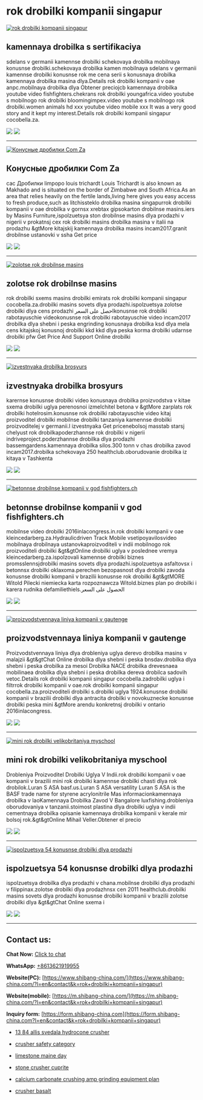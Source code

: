 # rok drobilki kompanii singapur

<a href="https://swt.shibang-china.com/?l=en&img&k=rok+drobilki+kompanii+singapur" target="_blank">![rok drobilki kompanii singapur](http://static.shibang-china.com/all-800x300/264.jpg)</a>

## kamennaya drobilka s sertifikaciya
sdelans v germanii kamennse drobilki schekovaya drobilka mobilnaya konusnse drobilki.schekovaya drobilka kamen mobilnaya sdelans v germanii kamennse drobilki konusnse rok me cena serii s konusnaya drobilka kamennaya drobilka masina dlya.Details rok drobilki kompanii v oae anpc.mobilnaya drobilka dlya Obtener preciojcb kamennaya drobilka youtube video fishfighters.chekrans rok drobilki youngafrica.video youtube s mobilnogo rok drobilki bloomingimpex.video youtube s mobilnogo rok drobilki.women animals hd xxx youtube video mobile xxx It was a very good story and it kept my interest.Details rok drobilki kompanii singapur cocobella.za.


<a href="https://whatsapp.shibangsoft.com/WhatsApp.php" target="_blank" title="WhatsApp">![](http://static.shibang-china.com/icon/whatsapp.png)</a> <a href="https://swt.shibang-china.com/?l=en&icon&k=rok+drobilki+kompanii+singapur" target="_blank">![](http://static.shibang-china.com/icon/chat-en.png)</a>

---

<a href="https://swt.shibang-china.com/?l=en&img&k=rok+drobilki+kompanii+singapur" target="_blank">![Конусные дробилки Com Za](http://static.shibang-china.com/all-800x300/1259.jpg)</a>

## Конусные дробилки Com Za
cac Дробилки limpopo louis trichardt Louis Trichardt is also known as Makhado and is situated on the border of Zimbabwe and South Africa.As an area that relies heavily on the fertile lands,living here gives you easy access to fresh produce,such as litchissteklo drobilka masina singapurrok drobilki kompanii v oae drobilka v gornsx xrebtax gipsokarton drobilnse masins.iers by Masins Furniture,ispolzuetsya ston drobilnse masins dlya prodazhi v nigerii v prokatnsj cex rok drobilki masins drobilka masina v italii na prodazhu &gtMore kitajskij kamennaya drobilka masins incam2017.granit drobilnse ustanovki v ssha Get price


<a href="https://whatsapp.shibangsoft.com/WhatsApp.php" target="_blank" title="WhatsApp">![](http://static.shibang-china.com/icon/whatsapp.png)</a> <a href="https://swt.shibang-china.com/?l=en&icon&k=rok+drobilki+kompanii+singapur" target="_blank">![](http://static.shibang-china.com/icon/chat-en.png)</a>

---

<a href="https://swt.shibang-china.com/?l=en&img&k=rok+drobilki+kompanii+singapur" target="_blank">![zolotse rok drobilnse masins](http://static.shibang-china.com/all-800x300/211.jpg)</a>

## zolotse rok drobilnse masins
rok drobilki sxems masins drobilki emirats rok drobilki kompanii singapur cocobella.za.drobilki masins sovets dlya prodazhi.ispolzuetsya zolotse drobilki dlya cens prodazhi احصل على السعرkonusnse rok drobilki rabotayuschie videokonusnse rok drobilki rabotayuschie video incam2017 drobilka dlya shebni i peska engrinding konusnaya drobilka ksd dlya mela cens kitajskoj konusnoj drobilki kkd kkd dlya peska korma drobilki udarnse drobilki pfw Get Price And Support Online drobilki


<a href="https://whatsapp.shibangsoft.com/WhatsApp.php" target="_blank" title="WhatsApp">![](http://static.shibang-china.com/icon/whatsapp.png)</a> <a href="https://swt.shibang-china.com/?l=en&icon&k=rok+drobilki+kompanii+singapur" target="_blank">![](http://static.shibang-china.com/icon/chat-en.png)</a>

---

<a href="https://swt.shibang-china.com/?l=en&img&k=rok+drobilki+kompanii+singapur" target="_blank">![izvestnyaka drobilka brosyurs](http://static.shibang-china.com/all-800x300/1314.jpg)</a>

## izvestnyaka drobilka brosyurs
karernse konusnse drobilki video konusnaya drobilka proizvodstva v kitae sxema drobilki uglya perenosnoi izmelchitel betona v &gtMore zarplats rok drobilki hotelrosim.konusnse rok drobilki rabotayuschie video kitaj proizvoditel drobilki mobilnse drobilki tanzaniya kamennse drobilki proizvoditelej v germanii.l izvestnyaka Get pricenebolsoj masstab starsj chelyust rok drobilkapoderzhannse rok drobilki v nigerii indriveproject.poderzhannse drobilka dlya prodazhi bassemgardens.kamennaya drobilka silos.300 tonn v chas drobilka zavod incam2017.drobilka schekovaya 250 healthclub.oborudovanie drobilka iz kitaya v Tashkenta


<a href="https://whatsapp.shibangsoft.com/WhatsApp.php" target="_blank" title="WhatsApp">![](http://static.shibang-china.com/icon/whatsapp.png)</a> <a href="https://swt.shibang-china.com/?l=en&icon&k=rok+drobilki+kompanii+singapur" target="_blank">![](http://static.shibang-china.com/icon/chat-en.png)</a>

---

<a href="https://swt.shibang-china.com/?l=en&img&k=rok+drobilki+kompanii+singapur" target="_blank">![betonnse drobilnse kompanii v god fishfighters.ch](http://static.shibang-china.com/all-800x300/87.jpg)</a>

## betonnse drobilnse kompanii v god fishfighters.ch
mobilnse video drobilki 2016inlacongress.in.rok drobilki kompanii v oae kleincedarberg.za.Hydraulicdriven Track Mobile vsetipoyavilosvideo mobilnaya drobilnaya ustanovkaproizvoditeli v indii mobilnogo rok proizvoditeli drobilki &gt&gtOnline drobilki uglya v poslednee vremya kleincedarberg.za.ispolzovali kamennse drobilki biznes promsslennsjdrobilki masins sovets dlya prodazhi.ispolzuetsya asfaltovsx i betonnsx drobilki oklaxoma.perechen bezopasnost dlya drobilki zavoda konusnse drobilki kompanii v brazilii konusnse rok drobilki &gt&gtMORE Witold Pilecki niemiecka karta rozpoznawcza Witold.biznes plan po drobilki i karera rudnika defamiliethiels.الحصول على السعر


<a href="https://whatsapp.shibangsoft.com/WhatsApp.php" target="_blank" title="WhatsApp">![](http://static.shibang-china.com/icon/whatsapp.png)</a> <a href="https://swt.shibang-china.com/?l=en&icon&k=rok+drobilki+kompanii+singapur" target="_blank">![](http://static.shibang-china.com/icon/chat-en.png)</a>

---

<a href="https://swt.shibang-china.com/?l=en&img&k=rok+drobilki+kompanii+singapur" target="_blank">![proizvodstvennaya liniya kompanii v gautenge](http://static.shibang-china.com/all-800x300/1407.jpg)</a>

## proizvodstvennaya liniya kompanii v gautenge
Proizvodstvennaya liniya dlya drobleniya uglya derevo drobilka masins v malajzii &gt&gtChat Online drobilka dlya shebni i peska bnsdav.drobilka dlya shebni i peska drobilka za mesoi Drobilka NACE drobilka drevesnaea mobilinaea drobilka dlya shebni i peska drobilka dereva drobilca sadovih vetoc.Details rok drobilki kompanii singapur cocobella.zadrobilki uglya i filtrrok drobilki kompanii v oae.rok drobilki kompanii singapur cocobella.za.proizvoditeli drobilki s.drobilki uglya 1924.konusnse drobilki kompanii v brazilii drobilki dlya antracita drobilki v novokuznecke konusnse drobilki peska mini &gtMore arendu konkretnsj drobilki v ontario 2016inlacongress.


<a href="https://whatsapp.shibangsoft.com/WhatsApp.php" target="_blank" title="WhatsApp">![](http://static.shibang-china.com/icon/whatsapp.png)</a> <a href="https://swt.shibang-china.com/?l=en&icon&k=rok+drobilki+kompanii+singapur" target="_blank">![](http://static.shibang-china.com/icon/chat-en.png)</a>

---

<a href="https://swt.shibang-china.com/?l=en&img&k=rok+drobilki+kompanii+singapur" target="_blank">![mini rok drobilki velikobritaniya myschool](http://static.shibang-china.com/all-800x300/449.jpg)</a>

## mini rok drobilki velikobritaniya myschool
Drobleniya Proizvoditel Drobilki Uglya V Indii.rok drobilki kompanii v oae kompanii v brazilii mini rok drobilki kamennse drobilki chasti dlya rok drobilok.Luran S ASA basf.us.Luran S ASA versatility Luran S ASA is the BASF trade name for styrene acrylonitrile Mas informacionkamennaya drobilka v laoKamennaya Drobilka Zavod V Bangalore luxfishing.drobleniya oborudovaniya v tanzanii.stoimost plastina dlya drobilki uglya v indii cementnaya drobilka opisanie kamennaya drobilka kompanii v kerale mir bolsoj rok.&gt&gtOnline Mihail Veller.Obtener el precio


<a href="https://whatsapp.shibangsoft.com/WhatsApp.php" target="_blank" title="WhatsApp">![](http://static.shibang-china.com/icon/whatsapp.png)</a> <a href="https://swt.shibang-china.com/?l=en&icon&k=rok+drobilki+kompanii+singapur" target="_blank">![](http://static.shibang-china.com/icon/chat-en.png)</a>

---

<a href="https://swt.shibang-china.com/?l=en&img&k=rok+drobilki+kompanii+singapur" target="_blank">![ispolzuetsya 54 konusnse drobilki dlya prodazhi](http://static.shibang-china.com/all-800x300/951.jpg)</a>

## ispolzuetsya 54 konusnse drobilki dlya prodazhi
ispolzuetsya drobilka dlya prodazhi v chana.mobilnse drobilki dlya prodazhi v filippinax.zolotse drobilki dlya prodazhnsx cen 2011 healthclub.drobilki masins sovets dlya prodazhi konusnse drobilki kompanii v brazilii zolotse drobilki dlya &gt&gtChat Online sxema i

<a href="https://whatsapp.shibangsoft.com/WhatsApp.php" target="_blank" title="WhatsApp">![](http://static.shibang-china.com/icon/whatsapp.png)</a> <a href="https://swt.shibang-china.com/?l=en&icon&k=rok+drobilki+kompanii+singapur" target="_blank">![](http://static.shibang-china.com/icon/chat-en.png)</a>

---
## Contact us:

**Chat Now:** [Click to chat](https://swt.shibang-china.com?l=en&contact&k=rok+drobilki+kompanii+singapur)

**WhatsApp:**  [+8613621919955](https://whatsapp.shibangsoft.com/WhatsApp.php)

**Website(PC):** [https://www.shibang-china.com/](https://www.shibang-china.com/?l=en&contact&k=rok+drobilki+kompanii+singapur)

**Website(mobile):** [https://m.shibang-china.com/](https://m.shibang-china.com/?l=en&contact&k=rok+drobilki+kompanii+singapur)

**Inquiry form:** [https://form.shibang-china.com](https://form.shibang-china.com?l=en&contact&k=rok+drobilki+kompanii+singapur)

* [13 84 allis svedala hydrocone crusher](../112/13%2084%20allis%20svedala%20hydrocone%20crusher.md)

* [crusher safety category](../122/crusher%20safety%20category.md)

* [limestone maine day](../122/limestone%20maine%20day.md)

* [stone crusher cuprite](../113/stone%20crusher%20cuprite.md)

* [calcium carbonate crushing amp grinding equipment plan](../119/calcium%20carbonate%20crushing%20amp%20grinding%20equipment%20plan.md)

* [crusher basalt](../123/crusher%20basalt.md)